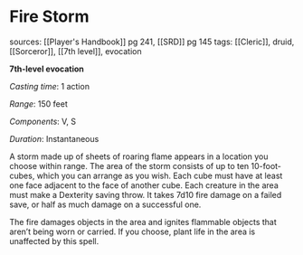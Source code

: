 # Fire Storm
sources: [[Player's Handbook]] pg 241, [[SRD]] pg 145
tags: [[Cleric]], druid, [[Sorceror]], [[7th level]], evocation

**7th-level evocation**

*Casting time*: 1 action

*Range*: 150 feet

*Components*: V, S

*Duration*: Instantaneous

A storm made up of sheets of roaring flame appears in a location you choose within range. The area of the storm consists of up to ten 10-foot-cubes, which you can arrange as you wish. Each cube must have at least one face adjacent to the face of another cube. Each creature in the area must make a Dexterity saving throw. It takes 7d10 fire damage on a failed save, or half as much damage on a successful one.

The fire damages objects in the area and ignites flammable objects that aren’t being worn or carried. If you choose, plant life in the area is unaffected by this spell.
